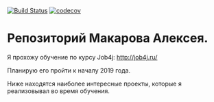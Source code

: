 [![Build Status](https://travis-ci.org/Lightbass/job4j.svg?branch=master)](https://travis-ci.org/Lightbass/job4j)
[![codecov](https://codecov.io/gh/Lightbass/job4j/branch/master/graph/badge.svg)](https://codecov.io/gh/Lightbass/job4j)

# Репозиторий Макарова Алексея.

Я прохожу обучение по курсу Job4j:
http://job4j.ru/

Планирую его пройти к началу 2019 года.

Ниже находятся наиболее интересные проекты, которые я реализовывал во время обучения.
